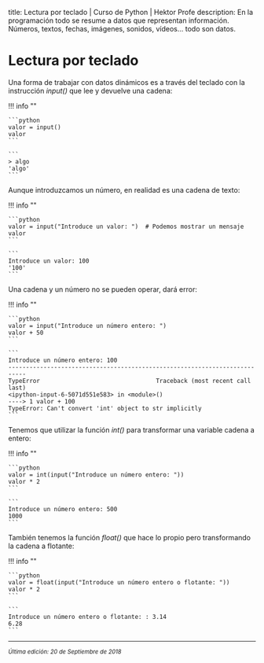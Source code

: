 title: Lectura por teclado | Curso de Python | Hektor Profe
description: En la programación todo se resume a datos que representan información. Números, textos, fechas, imágenes, sonidos, vídeos... todo son datos.

<style>

.admonition.note > .superfences-tabs > label:hover, .headerlink{
    color: #018dc5 !important;
}

.admonition.info{
    font-size: 100%;
}

.admonition.info label{
    font-size: 91%;
}

.admonition.note > .admonition-title {
    display: none;
}

</style>

# Lectura por teclado

Una forma de trabajar con datos dinámicos es a través del teclado con la instrucción *input()* que lee y devuelve una cadena:

!!! info "" 
    
    ```python
    valor = input()
    valor
    ```

    ```
    > algo
    'algo'
    ```

Aunque introduzcamos un número, en realidad es una cadena de texto:

!!! info "" 
    
    ```python
    valor = input("Introduce un valor: ")  # Podemos mostrar un mensaje
    valor
    ```

    ```
    Introduce un valor: 100
    '100'
    ```

Una cadena y un número no se pueden operar, dará error:

!!! info "" 
    
    ```python
    valor = input("Introduce un número entero: ")
    valor + 50  
    ```

    ```
    Introduce un número entero: 100
    ---------------------------------------------------------------------------
    TypeError                                 Traceback (most recent call last)
    <ipython-input-6-5071d551e583> in <module>()
    ----> 1 valor + 100
    TypeError: Can't convert 'int' object to str implicitly
    ```

Tenemos que utilizar la función *int()* para transformar una variable cadena a entero:

!!! info "" 
    
    ```python
    valor = int(input("Introduce un número entero: "))
    valor * 2
    ```

    ```
    Introduce un número entero: 500
    1000
    ```

También tenemos la función *float()* que hace lo propio pero transformando la cadena a flotante: 

!!! info "" 
    
    ```python
    valor = float(input("Introduce un número entero o flotante: "))
    valor * 2
    ```

    ```
    Introduce un número entero o flotante: : 3.14
    6.28
    ```

___
<small class="edited"><i>Última edición: 20 de Septiembre de 2018</i></small>